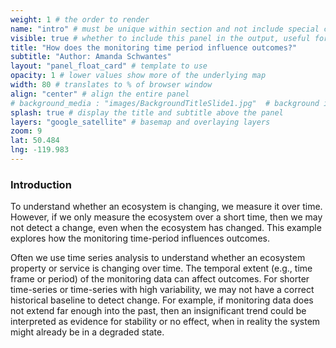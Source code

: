 ```yaml
---
weight: 1 # the order to render
name: "intro" # must be unique within section and not include special characters
visible: true # whether to include this panel in the output, useful for testing
title: "How does the monitoring time period influence outcomes?"
subtitle: "Author: Amanda Schwantes"
layout: "panel_float_card" # template to use
opacity: 1 # lower values show more of the underlying map
width: 80 # translates to % of browser window
align: "center" # align the entire panel
# background_media : "images/BackgroundTitleSlide1.jpg"  # background image rendered behind the panel, covering map
splash: true # display the title and subtitle above the panel
layers: "google_satellite" # basemap and overlaying layers
zoom: 9
lat: 50.484
lng: -119.983
---
```

### Introduction

To understand whether an ecosystem is changing, we measure it over time. However, if we only measure the ecosystem over a short time, then we may not detect a change, even when the ecosystem has changed. This example explores how the monitoring time-period influences outcomes.

Often we use time series analysis to understand whether an ecosystem property or service is changing over time. The temporal extent (e.g., time frame or period) of the monitoring data can affect outcomes. For shorter time-series or time-series with high variability, we may not have a correct historical baseline to detect change. For example, if monitoring data does not extend far enough into the past, then an insignificant trend could be interpreted as evidence for stability or no effect, when in reality the system might already be in a degraded state.

<!--- Leaflet map with shapefile of study region. Content/archive_agm2023/Challenges/Challenge 2d/Archive.zip -->